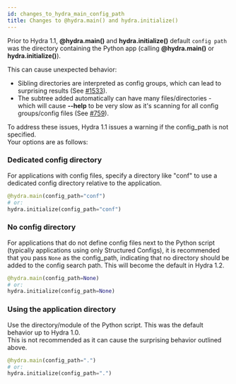 ```yaml
---
id: changes_to_hydra_main_config_path
title: Changes to @hydra.main() and hydra.initialize()
---
```


Prior to Hydra 1.1, **@hydra.main()** and **hydra.initialize()** default `config path` was the directory containing the Python app (calling **@hydra.main()** or **hydra.initialize()**).

This can cause unexpected behavior:
- Sibling directories are interpreted as config groups, which can lead to surprising results (See [#1533](https://github.com/facebookresearch/hydra/issues/1533)).
- The subtree added automatically can have many files/directories - which will cause **--help** to be very slow as it's scanning for all config groups/config files (See [#759](https://github.com/facebookresearch/hydra/issues/759)).

To address these issues, Hydra 1.1 issues a warning if the config_path is not specified.  
Your options are as follows:

### Dedicated config directory
For applications with config files, specify a directory like "conf" to use a dedicated config directory relative to the application.
```python
@hydra.main(config_path="conf")
# or:
hydra.initialize(config_path="conf")
```

### No config directory
For applications that do not define config files next to the Python script (typically applications using only Structured Configs), it is recommended that
you pass `None` as the config_path, indicating that no directory should be added to the config search path.
This will become the default in Hydra 1.2.
```python
@hydra.main(config_path=None)
# or:
hydra.initialize(config_path=None)
```

### Using the application directory
Use the directory/module of the Python script.
This was the default behavior up to Hydra 1.0.  
This is not recommended as it can cause the surprising behavior outlined above.

```python
@hydra.main(config_path=".")
# or:
hydra.initialize(config_path=".")
```
